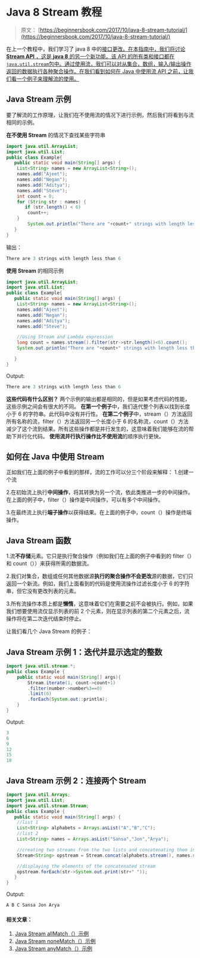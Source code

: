 # Java 8 Stream 教程

> 原文： [https://beginnersbook.com/2017/10/java-8-stream-tutorial/](https://beginnersbook.com/2017/10/java-8-stream-tutorial/)

在上一个教程中，我们学习了 java 8 中的[接口更改。在本指南中，我们将讨论 **Stream API** ，这是 **java 8** 的另一个新功能。该 API 的所有类和接口都在`java.util.stream`包中。通过使用流，我们可以对从集合，数组，输入/输出操作返回的数据执行各种聚合操作。在我们看到如何在 Java 中使用流 API 之前，让我们看一个例子来理解流的使用。](https://beginnersbook.com/2017/10/java-8-interface-changes-default-method-and-static-method/)

## Java Stream 示例

要了解流的工作原理，让我们在不使用流的情况下进行示例，然后我们将看到与流相同的示例。

**在不使用 Stream** 的情况下查找某些字符串

```java
import java.util.ArrayList;
import java.util.List;
public class Example{ 
   public static void main(String[] args) {    
	List<String> names = new ArrayList<String>();
	names.add("Ajeet");
	names.add("Negan");
	names.add("Aditya");
	names.add("Steve");
	int count = 0;
	for (String str : names) {
	   if (str.length() < 6) 
		count++; 
	}
        System.out.println("There are "+count+" strings with length less than 6");
   }  
}
```

输出：

```java
There are 3 strings with length less than 6
```

**使用 Stream** 的相同示例

```java
import java.util.ArrayList;
import java.util.List;
public class Example{ 
   public static void main(String[] args) {    
	List<String> names = new ArrayList<String>();
	names.add("Ajeet");
	names.add("Negan");
	names.add("Aditya");
	names.add("Steve");

	//Using Stream and Lambda expression
	long count = names.stream().filter(str->str.length()<6).count();
	System.out.println("There are "+count+" strings with length less than 6");

   }  
}
```

Output:

```java
There are 3 strings with length less than 6
```

**这些代码有什么区别？**
两个示例的输出都是相同的，但是如果考虑代码的性能，这些示例之间会有很大的不同。
**在第一个例子**中，我们迭代整个列表以找到长度小于 6 的字符串。此代码中没有并行性。
**在第二个例子**中，stream（）方法返回所有名称的流，filter（）方法返回另一个长度小于 6 的名称流，count（）方法减少了这个流到结果。所有这些操作都是并行发生的，这意味着我们能够在流的帮助下并行化代码。 **使用流并行执行操作比不使用流**的顺序执行更快。

## 如何在 Java 中使用 Stream

正如我们在上面的例子中看到的那样，流的工作可以分三个阶段来解释：
1.创建一个流

2.在初始流上执行**中间操作**，将其转换为另一个流，依此类推进一步的中间操作。在上面的例子中，filter（）操作是中间操作，可以有多个中间操作。

3.在最终流上执行**端子操作**以获得结果。在上面的例子中，count（）操作是终端操作。

## Java Stream 函数

1.流**不存储**元素。它只是执行聚合操作（例如我们在上面的例子中看到的 filter（）和 count（））来获得所需的数据流。

2.我们对集合，数组或任何其他数据源**执行的聚合操作不会更改**源的数据，它们只返回一个新流。例如，我们上面看到的代码是使用流操作过滤长度小于 6 的字符串，但它没有更改列表的元素。

3.所有流操作本质上都是**懒惰**，这意味着它们在需要之前不会被执行。例如，如果我们想要使用流仅显示列表的前 2 个元素，则在显示列表的第二个元素之后，流操作将在第二次迭代结束时停止。

让我们看几个 Java Stream 的例子：

## Java Stream 示例 1：迭代并显示选定的整数

```java
import java.util.stream.*;  
public class Example {  
    public static void main(String[] args){  
        Stream.iterate(1, count->count+1)  
        .filter(number->number%3==0)  
        .limit(6)  
        .forEach(System.out::println);  
    }  
}
```

Output:

```java
3
6
9
12
15
18
```

## Java Stream 示例 2：连接两个 Stream

```java
import java.util.Arrays;
import java.util.List;
import java.util.stream.Stream;
public class Example {
   public static void main(String[] args) {
	//list 1
	List<String> alphabets = Arrays.asList("A","B","C");
	//list 2
	List<String> names = Arrays.asList("Sansa","Jon","Arya");

	//creating two streams from the two lists and concatenating them into one
	Stream<String> opstream = Stream.concat(alphabets.stream(), names.stream());

	//displaying the elements of the concatenated stream
	opstream.forEach(str->System.out.print(str+" "));
   }
}
```

Output:

```java
A B C Sansa Jon Arya
```

#### 相关文章：

1.  [Java Stream allMatch（）示例](https://beginnersbook.com/2017/11/java-8-stream-allmatch-example/)
2.  [Java Stream noneMatch（）示例](https://beginnersbook.com/2017/11/java-8-stream-nonematch-example/)
3.  [Java Stream anyMatch（）示例](https://beginnersbook.com/2017/11/java-8-stream-anymatch-example/)